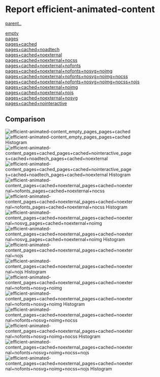 # Report efficient-animated-content

[parent..](./..)  

[empty](./empty/)  
[pages](./pages/)  
[pages+cached](./pages+cached/)  
[pages+cached+noadtech](./pages+cached+noadtech/)  
[pages+cached+noexternal](./pages+cached+noexternal/)  
[pages+cached+noexternal+nocss](./pages+cached+noexternal+nocss/)  
[pages+cached+noexternal+nofonts](./pages+cached+noexternal+nofonts/)  
[pages+cached+noexternal+nofonts+nosvg+noimg](./pages+cached+noexternal+nofonts+nosvg+noimg/)  
[pages+cached+noexternal+nofonts+nosvg+noimg+nocss](./pages+cached+noexternal+nofonts+nosvg+noimg+nocss/)  
[pages+cached+noexternal+nofonts+nosvg+noimg+nocss+nojs](./pages+cached+noexternal+nofonts+nosvg+noimg+nocss+nojs/)  
[pages+cached+noexternal+noimg](./pages+cached+noexternal+noimg/)  
[pages+cached+noexternal+nojs](./pages+cached+noexternal+nojs/)  
[pages+cached+noexternal+nosvg](./pages+cached+noexternal+nosvg/)  
[pages+cached+nointeractive](./pages+cached+nointeractive/)  

## Comparison

![efficient-animated-content_empty_pages_pages+cached](./efficient-animated-content_empty_pages_pages+cached.png)  
![efficient-animated-content_empty_pages_pages+cached Histogram](./efficient-animated-content_empty_pages_pages+cached+hist.png)  
![efficient-animated-content_pages+cached_pages+cached+nointeractive_pages+cached+noadtech_pages+cached+noexternal](./efficient-animated-content_pages+cached_pages+cached+nointeractive_pages+cached+noadtech_pages+cached+noexternal.png)  
![efficient-animated-content_pages+cached_pages+cached+nointeractive_pages+cached+noadtech_pages+cached+noexternal Histogram](./efficient-animated-content_pages+cached_pages+cached+nointeractive_pages+cached+noadtech_pages+cached+noexternal+hist.png)  
![efficient-animated-content_pages+cached+noexternal_pages+cached+noexternal+nofonts_pages+cached+noexternal+nocss](./efficient-animated-content_pages+cached+noexternal_pages+cached+noexternal+nofonts_pages+cached+noexternal+nocss.png)  
![efficient-animated-content_pages+cached+noexternal_pages+cached+noexternal+nofonts_pages+cached+noexternal+nocss Histogram](./efficient-animated-content_pages+cached+noexternal_pages+cached+noexternal+nofonts_pages+cached+noexternal+nocss+hist.png)  
![efficient-animated-content_pages+cached+noexternal_pages+cached+noexternal+nosvg_pages+cached+noexternal+noimg](./efficient-animated-content_pages+cached+noexternal_pages+cached+noexternal+nosvg_pages+cached+noexternal+noimg.png)  
![efficient-animated-content_pages+cached+noexternal_pages+cached+noexternal+nosvg_pages+cached+noexternal+noimg Histogram](./efficient-animated-content_pages+cached+noexternal_pages+cached+noexternal+nosvg_pages+cached+noexternal+noimg+hist.png)  
![efficient-animated-content_pages+cached+noexternal_pages+cached+noexternal+nojs](./efficient-animated-content_pages+cached+noexternal_pages+cached+noexternal+nojs.png)  
![efficient-animated-content_pages+cached+noexternal_pages+cached+noexternal+nojs Histogram](./efficient-animated-content_pages+cached+noexternal_pages+cached+noexternal+nojs+hist.png)  
![efficient-animated-content_pages+cached+noexternal_pages+cached+noexternal+nofonts+nosvg+noimg](./efficient-animated-content_pages+cached+noexternal_pages+cached+noexternal+nofonts+nosvg+noimg.png)  
![efficient-animated-content_pages+cached+noexternal_pages+cached+noexternal+nofonts+nosvg+noimg Histogram](./efficient-animated-content_pages+cached+noexternal_pages+cached+noexternal+nofonts+nosvg+noimg+hist.png)  
![efficient-animated-content_pages+cached+noexternal_pages+cached+noexternal+nofonts+nosvg+noimg+nocss](./efficient-animated-content_pages+cached+noexternal_pages+cached+noexternal+nofonts+nosvg+noimg+nocss.png)  
![efficient-animated-content_pages+cached+noexternal_pages+cached+noexternal+nofonts+nosvg+noimg+nocss Histogram](./efficient-animated-content_pages+cached+noexternal_pages+cached+noexternal+nofonts+nosvg+noimg+nocss+hist.png)  
![efficient-animated-content_pages+cached+noexternal_pages+cached+noexternal+nofonts+nosvg+noimg+nocss+nojs](./efficient-animated-content_pages+cached+noexternal_pages+cached+noexternal+nofonts+nosvg+noimg+nocss+nojs.png)  
![efficient-animated-content_pages+cached+noexternal_pages+cached+noexternal+nofonts+nosvg+noimg+nocss+nojs Histogram](./efficient-animated-content_pages+cached+noexternal_pages+cached+noexternal+nofonts+nosvg+noimg+nocss+nojs+hist.png)  

<style>
  img {
    max-width: 80%;
  }
</style>
      
